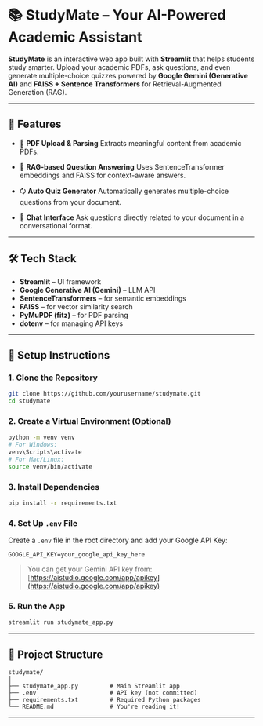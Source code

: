 # 📚 StudyMate – Your AI-Powered Academic Assistant

**StudyMate** is an interactive web app built with **Streamlit** that helps students study smarter. Upload your academic PDFs, ask questions, and even generate multiple-choice quizzes powered by **Google Gemini (Generative AI)** and **FAISS + Sentence Transformers** for Retrieval-Augmented Generation (RAG).

---

## 🚀 Features

* 📄 **PDF Upload & Parsing**
  Extracts meaningful content from academic PDFs.

* 🧠 **RAG-based Question Answering**
  Uses SentenceTransformer embeddings and FAISS for context-aware answers.

* 🗘️ **Auto Quiz Generator**
  Automatically generates multiple-choice questions from your document.

* 💬 **Chat Interface**
  Ask questions directly related to your document in a conversational format.

---

## 🛠️ Tech Stack

* **Streamlit** – UI framework
* **Google Generative AI (Gemini)** – LLM API
* **SentenceTransformers** – for semantic embeddings
* **FAISS** – for vector similarity search
* **PyMuPDF (fitz)** – for PDF parsing
* **dotenv** – for managing API keys

---

## 🔧 Setup Instructions

### 1. Clone the Repository

```bash
git clone https://github.com/yourusername/studymate.git
cd studymate
```

### 2. Create a Virtual Environment (Optional)

```bash
python -m venv venv
# For Windows:
venv\Scripts\activate
# For Mac/Linux:
source venv/bin/activate
```

### 3. Install Dependencies

```bash
pip install -r requirements.txt
```

### 4. Set Up `.env` File

Create a `.env` file in the root directory and add your Google API Key:

```
GOOGLE_API_KEY=your_google_api_key_here
```

> You can get your Gemini API key from: [https://aistudio.google.com/app/apikey](https://aistudio.google.com/app/apikey)

### 5. Run the App

```bash
streamlit run studymate_app.py
```

---

## 📂 Project Structure

```
studymate/
│
├── studymate_app.py         # Main Streamlit app
├── .env                     # API key (not committed)
├── requirements.txt         # Required Python packages
└── README.md                # You're reading it!
```

---
